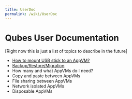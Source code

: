 ```yaml
---
title: UserDoc
permalink: /wiki/UserDoc
---
```


Qubes User Documentation
========================

[Right now this is just a list of topics to describe in the future]

-   [How to mount USB stick to an AppVM?](/wiki/StickMounting)
-   [Backup/Restore/Migration](/wiki/BackupRestore)
-   How many and what AppVMs do I need?
-   Copy and paste between AppVMs
-   File sharing between AppVMs
-   Network isolated AppVMs
-   Disposable AppVMs

